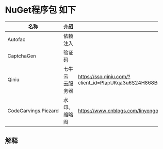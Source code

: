 # NuGet程序包 如下

| 名称                   | 介绍       | 地址                                                                                                                                                                                             |
| -------------------- | -------- | ---------------------------------------------------------------------------------------------------------------------------------------------------------------------------------------------- |
| Autofac              | 依赖注入     |                                                                                                                                                                                                |
| CaptchaGen           | 验证码      |                                                                                                                                                                                                |
| Qiniu                | 七牛云 云服务器 | https://sso.qiniu.com/?client_id=PIapUKqa3u6S24H868BelwrG0OFu8dS7AxVQ8oz8HznLXhgrl2BnjaO9cs9LzxK2&redirect_url=https:%2F%2Fportal.qiniu.com%2Fapi%2Fgaea%2Fsso%2Fsignin%3Fredirect%3D%252Fhome |
| CodeCarvings.Piczard | 水印、缩略图   | https://www.cnblogs.com/linyongqin/articles/9443627.html                                                                                                                                       |

## 解释
